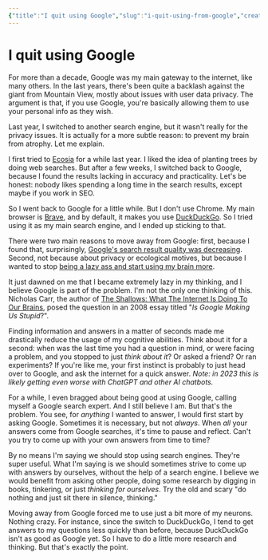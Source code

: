 ```yaml
---
{"title":"I quit using Google","slug":"i-quit-using-from-google","created":"2023-06-04T10:24:46.000Z","updated":"2024-09-22T21:40:16.736+02:00","dg-publish":true,"dg-list-home":true,"dg-tags":["noobthink"],"permalink":"/projects/articles/2023-06-04-i-quit-using-from-google/","dgPassFrontmatter":true}
---
```


# I quit using Google
For more than a decade, Google was my main gateway to the internet, like many others. In the last years, there's been quite a backlash against the giant from Mountain View, mostly about issues with user data privacy. The argument is that, if you use Google, you're basically allowing them to use your personal info as they wish.

Last year, I switched to another search engine, but it wasn't really for the privacy issues. It is actually for a more subtle reason: to prevent my brain from atrophy. Let me explain.

I first tried to [Ecosia](https://www.ecosia.org/) for a while last year. I liked the idea of planting trees by doing web searches. But after a few weeks, I switched back to Google, because I found the results lacking in accuracy and practicality. Let's be honest: nobody likes spending a long time in the search results, except maybe if you work in SEO.

So I went back to Google for a little while. But I don't use Chrome. My main browser is [Brave](https://brave.com/), and by default, it makes you use [DuckDuckGo](https://duckduckgo.com/). So I tried using it as my main search engine, and I ended up sticking to that.

There were two main reasons to move away from Google: first, because I found that, surprisingly, [Google's search result quality was decreasing](https://daringfireball.net/linked/2021/03/04/fowler-google-search). Second, not because about privacy or ecological motives, but because I wanted to stop [being a lazy ass and start using my brain more](__GHOST_URL__/a-simple-way-to-reason-from-first-principles/).

It just dawned on me that I became extremely lazy in my thinking, and I believe Google is part of the problem. I'm not the only one thinking of this. Nicholas Carr, the author of [The Shallows: What The Internet Is Doing To Our Brains](https://www.amazon.com/Shallows-What-Internet-Doing-Brains/dp/0393357821?keywords=nicholas+carr&qid=1685616455&sprefix=nicholas+carr,aps,154&sr=8-1), posed the question in an 2008 essay titled "_Is Google Making Us Stupid_?".

Finding information and answers in a matter of seconds made me drastically reduce the usage of my cognitive abilities. Think about it for a second: when was the last time you had a question in mind, or were facing a problem, and you stopped to just _think about it_? Or asked a friend? Or ran experiments? If you're like me, your first instinct is probably to just head over to Google, and ask the internet for a quick answer. _Note: in 2023 this is likely getting even worse with ChatGPT and other AI chatbots._

For a while, I even bragged about being good at using Google, calling myself a Google search expert. And I still believe I am. But that's the problem. You see, for _anything_ I wanted to answer, I would first start by asking Google. Sometimes it is necessary, but not _always_. When _all_ your answers come from Google searches, it's time to pause and reflect. Can't you try to come up with your own answers from time to time?

By no means I'm saying we should stop using search engines. They're super useful. What I'm saying is we should sometimes strive to come up with answers by ourselves, without the help of a search engine. I believe we would benefit from asking other people, doing some research by digging in books, tinkering, or just _thinking for ourselves_. Try the old and scary "do nothing and just sit there in silence, thinking."

Moving away from Google forced me to use just a bit more of my neurons. Nothing crazy. For instance, since the switch to DuckDuckGo, I tend to get answers to my questions less quickly than before, because DuckDuckGo isn't as good as Google yet. So I have to do a little more research and thinking. But that's exactly the point.
